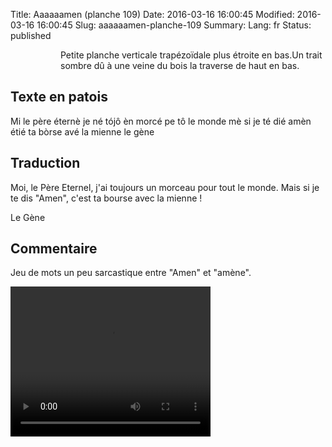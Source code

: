 Title: Aaaaaamen (planche 109)
Date: 2016-03-16 16:00:45
Modified: 2016-03-16 16:00:45
Slug: aaaaaamen-planche-109
Summary: 
Lang: fr
Status: published


<figure class="image-block" style="float: left;">
  <img alt="" src="{static}/images/planche_109.png">
  <figcaption style="max-width: 291px"></figcaption>
</figure>
<p style=align:justify;">Petite planche verticale trapézoïdale plus étroite en bas.Un trait sombre dû à une veine du bois la traverse de haut en bas.</p>

## Texte en patois
Mi le père éternè je né tójô èn morcé pe tô le monde mè si je té dié amèn étié ta bòrse avé la mienne
le gène

## Traduction
Moi, le Père Eternel, j'ai toujours un morceau pour tout le monde. Mais si je te dis "Amen", c'est ta bourse avec la mienne !

Le Gène

## Commentaire
Jeu de mots un peu sarcastique entre "Amen" et "amène".



<video width="320" height="240" controls>
  <source src="{static}/videos/video_109-2.mp4" type="video/mp4">
</video>
